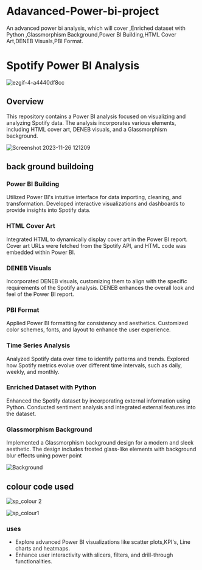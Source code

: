 # Adavanced-Power-bi-project
An advanced power bi analysis, which will cover ,Enriched dataset with  Python ,Glassmorphism Background,Power BI Building,HTML Cover Art,DENEB Visuals,PBI Format.


# Spotify Power BI Analysis

![ezgif-4-a4440df8cc](https://github.com/akhilkarthik/Adavanced-Power-bi-project/assets/40953068/393c4398-b248-4f2b-aafc-4a77e1ac6671)
## Overview

This repository contains a Power BI analysis focused on visualizing and analyzing Spotify data. The analysis incorporates various elements, including HTML cover art, DENEB visuals, and a Glassmorphism background.



![Screenshot 2023-11-26 121209](https://github.com/akhilkarthik/Adavanced-Power-bi-project/assets/40953068/66cd337d-985c-4210-b87e-33a5ea845950)


## back ground buildoing

### Power BI Building

Utilized Power BI's intuitive interface for data importing, cleaning, and transformation. Developed interactive visualizations and dashboards to provide insights into Spotify data.

### HTML Cover Art

Integrated HTML to dynamically display cover art in the Power BI report. Cover art URLs were fetched from the Spotify API, and HTML code was embedded within Power BI.

### DENEB Visuals

Incorporated DENEB visuals, customizing them to align with the specific requirements of the Spotify analysis. DENEB enhances the overall look and feel of the Power BI report.

### PBI Format

Applied Power BI formatting for consistency and aesthetics. Customized color schemes, fonts, and layout to enhance the user experience.

### Time Series Analysis

Analyzed Spotify data over time to identify patterns and trends. Explored how Spotify metrics evolve over different time intervals, such as daily, weekly, and monthly.

### Enriched Dataset with  Python

Enhanced the Spotify dataset by incorporating external information using Python. Conducted sentiment analysis and integrated external features into the dataset.

### Glassmorphism Background

Implemented a Glassmorphism background design for a modern and sleek aesthetic. The design includes frosted glass-like elements with background blur effects uning power point

![Background](https://github.com/akhilkarthik/Adavanced-Power-bi-project/assets/40953068/dfc6fab0-42ea-41be-aa59-ff461677179f)

## colour code used
![sp_colour 2](https://github.com/akhilkarthik/Adavanced-Power-bi-project/assets/40953068/d36a6365-93cf-4e0f-9c0c-4b132c950e70)


![sp_colour1](https://github.com/akhilkarthik/Adavanced-Power-bi-project/assets/40953068/d620bccb-ffe9-452d-8584-508f0e593a89)




### uses

- Explore advanced Power BI visualizations like scatter plots,KPI's, Line charts and heatmaps.
- Enhance user interactivity with slicers, filters, and drill-through functionalities.


